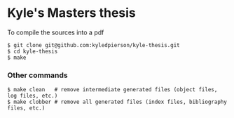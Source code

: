 # Kyle's Masters thesis
To compile the sources into a pdf
```
$ git clone git@github.com:kyledpierson/kyle-thesis.git
$ cd kyle-thesis
$ make
```
 
### Other commands
```
$ make clean   # remove intermediate generated files (object files, log files, etc.)
$ make clobber # remove all generated files (index files, bibliography files, etc.)
```
